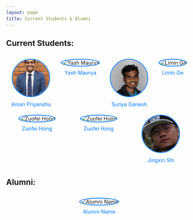 ```yaml
---
layout: page
title: Current Students & Alumni
---
```


<style>
  .profile-container {
    display: flex;
    flex-wrap: wrap;
    justify-content: space-around;
    margin-top: 20px;
  }
  .profile {
    text-align: center;
    margin: 10px;
  }
  .profile img {
    width: 100px;
    height: 100px;
    border-radius: 50%;
    border: 2px solid #007bff;
    object-fit: cover;
  }
  .profile a {
    display: block;
    margin-top: 8px;
    color: #007bff;
    text-decoration: none;
  }
</style>

<h2>Current Students:</h2>
<div class="profile-container">
  <!-- Example student profile -->
  <div class="profile">
    <img src="/assets/img/student/AmanPriyanshuCropped.jpg" alt="Aman Priyanshu">
    <a href="https://amanpriyanshu.github.io/" target="_blank">Aman Priyanshu</a>
  </div>
  <div class="profile">
    <img src="/assets/img/student/yash" alt="Yash Maurya">
    <a href="https://yashmaurya.com/" target="_blank">Yash Maurya</a>
  </div>
  <div class="profile">
    <img src="/assets/img/student/suriya.jpg" alt="Suriya Ganesh">
    <a href="https://www.linkedin.com/in/suriya-ganesh/" target="_blank">Suriya Ganesh</a>
  </div>
  <div class="profile">
    <img src="/assets/img/student/limin" alt="Limin Ge">
    <a href="https://www.linkedin.com/in/limin-ge-573b4b28a/" target="_blank">Limin Ge</a>
  </div>
  <div class="profile">
    <img src="/assets/img/student/zuofei" alt="Zuofei Hong">
    <a href="https://www.linkedin.com/in/zuofei-hong-832ab719b/" target="_blank">Zuofei Hong</a>
  </div>
  <div class="profile">
    <img src="/assets/img/student/zuofei" alt="Zuofei Hong">
    <a href="https://www.linkedin.com/in/zuofei-hong-832ab719b/" target="_blank">Zuofei Hong</a>
  </div>
  <div class="profile">
    <img src="/assets/img/student/Jingxin.jpg" alt="Jingxin Shi">
    <a href="https://www.linkedin.com/in/jingxinshi/" target="_blank">Jingxin Shi</a>
  </div>
  <!-- Add more student profiles here -->
</div>

<h2>Alumni:</h2>
<div class="profile-container">
  <!-- Example alumni profile -->
  <div class="profile">
    <img src="/path/to/alumni-image.jpg" alt="Alumni Name">
    <a href="https://www.linkedin.com/in/alumni" target="_blank">Alumni Name</a>
  </div>
  <!-- Add more alumni profiles here -->
</div>

